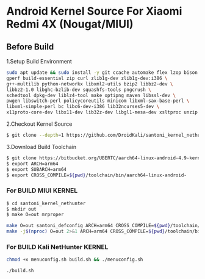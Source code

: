 # Android Kernel Source For Xiaomi Redmi 4X (Nougat/MIUI)

## Before Build
1.Setup Build Environment
```bash
sudo apt update && sudo install -y git ccache automake flex lzop bison \
gperf build-essential zip curl zlib1g-dev zlib1g-dev:i386 \
g++-multilib python-networkx libxml2-utils bzip2 libbz2-dev \
libbz2-1.0 libghc-bzlib-dev squashfs-tools pngcrush \
schedtool dpkg-dev liblz4-tool make optipng maven libssl-dev \
pwgen libswitch-perl policycoreutils minicom libxml-sax-base-perl \
libxml-simple-perl bc libc6-dev-i386 lib32ncurses5-dev \
x11proto-core-dev libx11-dev lib32z-dev libgl1-mesa-dev xsltproc unzip
```

2.Checkout Kernel Source
```bash
$ git clone --depth=1 https://github.com/DroidKali/santoni_kernel_nethunter.git
```

3.Download Build Toolchain
```bash
$ git clone https://bitbucket.org/UBERTC/aarch64-linux-android-4.9-kernel.git toolchain
$ export ARCH=arm64
$ export SUBARCH=arm64
$ export CROSS_COMPILE=${pwd}/toolchain/bin/aarch64-linux-android-
```

### For BUILD MIUI KERNEL
```bash
$ cd santoni_kernel_nethunter
$ mkdir out 
$ make O=out mrproper
```
```bash
make O=out santoni_defconfig ARCH=arm64 CROSS_COMPILE=${pwd}/toolchain/bin/aarch64-linux-android-
make -j$(nproc) O=out 2>&1 ARCH=arm64 CROSS_COMPILE=${pwd}/toolchain/bin/aarch64-linux-android-
```

### For BUILD Kali NetHunter KERNEL
```bash
chmod +x menuconfig.sh build.sh && ./menuconfig.sh
```

```bash
./build.sh
```
